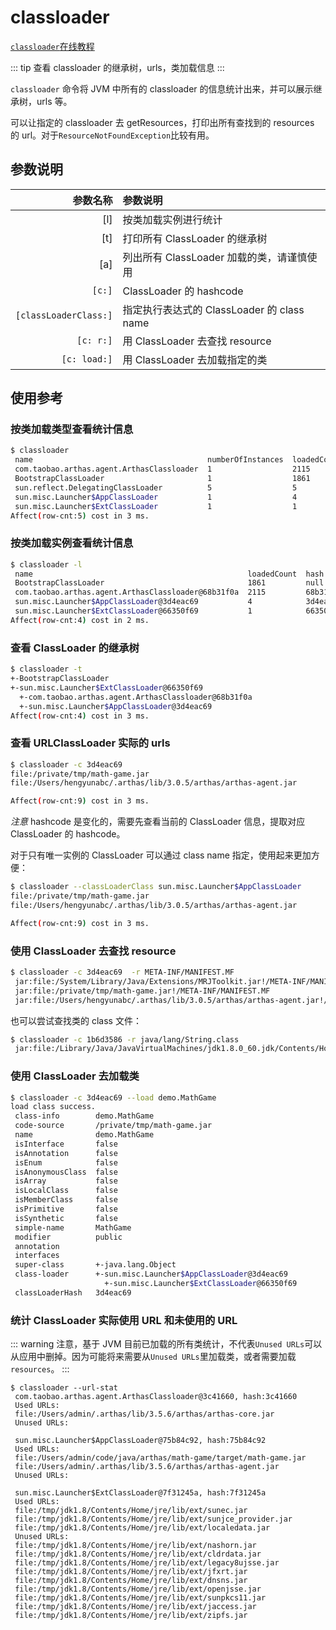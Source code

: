 # classloader

[`classloader`在线教程](https://arthas.aliyun.com/doc/arthas-tutorials?language=cn&id=command-classloader)

::: tip
查看 classloader 的继承树，urls，类加载信息
:::

`classloader` 命令将 JVM 中所有的 classloader 的信息统计出来，并可以展示继承树，urls 等。

可以让指定的 classloader 去 getResources，打印出所有查找到的 resources 的 url。对于`ResourceNotFoundException`比较有用。

## 参数说明

|              参数名称 | 参数说明                                   |
| --------------------: | :----------------------------------------- |
|                   [l] | 按类加载实例进行统计                       |
|                   [t] | 打印所有 ClassLoader 的继承树              |
|                   [a] | 列出所有 ClassLoader 加载的类，请谨慎使用  |
|                `[c:]` | ClassLoader 的 hashcode                    |
| `[classLoaderClass:]` | 指定执行表达式的 ClassLoader 的 class name |
|             `[c: r:]` | 用 ClassLoader 去查找 resource             |
|          `[c: load:]` | 用 ClassLoader 去加载指定的类              |

## 使用参考

### 按类加载类型查看统计信息

```bash
$ classloader
 name                                       numberOfInstances  loadedCountTotal
 com.taobao.arthas.agent.ArthasClassloader  1                  2115
 BootstrapClassLoader                       1                  1861
 sun.reflect.DelegatingClassLoader          5                  5
 sun.misc.Launcher$AppClassLoader           1                  4
 sun.misc.Launcher$ExtClassLoader           1                  1
Affect(row-cnt:5) cost in 3 ms.
```

### 按类加载实例查看统计信息

```bash
$ classloader -l
 name                                                loadedCount  hash      parent
 BootstrapClassLoader                                1861         null      null
 com.taobao.arthas.agent.ArthasClassloader@68b31f0a  2115         68b31f0a  sun.misc.Launcher$ExtClassLoader@66350f69
 sun.misc.Launcher$AppClassLoader@3d4eac69           4            3d4eac69  sun.misc.Launcher$ExtClassLoader@66350f69
 sun.misc.Launcher$ExtClassLoader@66350f69           1            66350f69  null
Affect(row-cnt:4) cost in 2 ms.
```

### 查看 ClassLoader 的继承树

```bash
$ classloader -t
+-BootstrapClassLoader
+-sun.misc.Launcher$ExtClassLoader@66350f69
  +-com.taobao.arthas.agent.ArthasClassloader@68b31f0a
  +-sun.misc.Launcher$AppClassLoader@3d4eac69
Affect(row-cnt:4) cost in 3 ms.
```

### 查看 URLClassLoader 实际的 urls

```bash
$ classloader -c 3d4eac69
file:/private/tmp/math-game.jar
file:/Users/hengyunabc/.arthas/lib/3.0.5/arthas/arthas-agent.jar

Affect(row-cnt:9) cost in 3 ms.
```

_注意_ hashcode 是变化的，需要先查看当前的 ClassLoader 信息，提取对应 ClassLoader 的 hashcode。

对于只有唯一实例的 ClassLoader 可以通过 class name 指定，使用起来更加方便：

```bash
$ classloader --classLoaderClass sun.misc.Launcher$AppClassLoader
file:/private/tmp/math-game.jar
file:/Users/hengyunabc/.arthas/lib/3.0.5/arthas/arthas-agent.jar

Affect(row-cnt:9) cost in 3 ms.
```

### 使用 ClassLoader 去查找 resource

```bash
$ classloader -c 3d4eac69  -r META-INF/MANIFEST.MF
 jar:file:/System/Library/Java/Extensions/MRJToolkit.jar!/META-INF/MANIFEST.MF
 jar:file:/private/tmp/math-game.jar!/META-INF/MANIFEST.MF
 jar:file:/Users/hengyunabc/.arthas/lib/3.0.5/arthas/arthas-agent.jar!/META-INF/MANIFEST.MF
```

也可以尝试查找类的 class 文件：

```bash
$ classloader -c 1b6d3586 -r java/lang/String.class
 jar:file:/Library/Java/JavaVirtualMachines/jdk1.8.0_60.jdk/Contents/Home/jre/lib/rt.jar!/java/lang/String.class
```

### 使用 ClassLoader 去加载类

```bash
$ classloader -c 3d4eac69 --load demo.MathGame
load class success.
 class-info        demo.MathGame
 code-source       /private/tmp/math-game.jar
 name              demo.MathGame
 isInterface       false
 isAnnotation      false
 isEnum            false
 isAnonymousClass  false
 isArray           false
 isLocalClass      false
 isMemberClass     false
 isPrimitive       false
 isSynthetic       false
 simple-name       MathGame
 modifier          public
 annotation
 interfaces
 super-class       +-java.lang.Object
 class-loader      +-sun.misc.Launcher$AppClassLoader@3d4eac69
                     +-sun.misc.Launcher$ExtClassLoader@66350f69
 classLoaderHash   3d4eac69
```

### 统计 ClassLoader 实际使用 URL 和未使用的 URL

::: warning
注意，基于 JVM 目前已加载的所有类统计，不代表`Unused URLs`可以从应用中删掉。因为可能将来需要从`Unused URLs`里加载类，或者需要加载`resources`。
:::

```
$ classloader --url-stat
 com.taobao.arthas.agent.ArthasClassloader@3c41660, hash:3c41660
 Used URLs:
 file:/Users/admin/.arthas/lib/3.5.6/arthas/arthas-core.jar
 Unused URLs:

 sun.misc.Launcher$AppClassLoader@75b84c92, hash:75b84c92
 Used URLs:
 file:/Users/admin/code/java/arthas/math-game/target/math-game.jar
 file:/Users/admin/.arthas/lib/3.5.6/arthas/arthas-agent.jar
 Unused URLs:

 sun.misc.Launcher$ExtClassLoader@7f31245a, hash:7f31245a
 Used URLs:
 file:/tmp/jdk1.8/Contents/Home/jre/lib/ext/sunec.jar
 file:/tmp/jdk1.8/Contents/Home/jre/lib/ext/sunjce_provider.jar
 file:/tmp/jdk1.8/Contents/Home/jre/lib/ext/localedata.jar
 Unused URLs:
 file:/tmp/jdk1.8/Contents/Home/jre/lib/ext/nashorn.jar
 file:/tmp/jdk1.8/Contents/Home/jre/lib/ext/cldrdata.jar
 file:/tmp/jdk1.8/Contents/Home/jre/lib/ext/legacy8ujsse.jar
 file:/tmp/jdk1.8/Contents/Home/jre/lib/ext/jfxrt.jar
 file:/tmp/jdk1.8/Contents/Home/jre/lib/ext/dnsns.jar
 file:/tmp/jdk1.8/Contents/Home/jre/lib/ext/openjsse.jar
 file:/tmp/jdk1.8/Contents/Home/jre/lib/ext/sunpkcs11.jar
 file:/tmp/jdk1.8/Contents/Home/jre/lib/ext/jaccess.jar
 file:/tmp/jdk1.8/Contents/Home/jre/lib/ext/zipfs.jar
```

